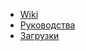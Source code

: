 
* [Wiki](/)
* [Руководства](guides/)
* [Загрузки](downloads/)
<!-- * [Техподдержка](support/) -->
<!-- * [Обратная связь](about/) -->

<!-- // code: language=markdown insertSpaces=true tabSize=2 -->
